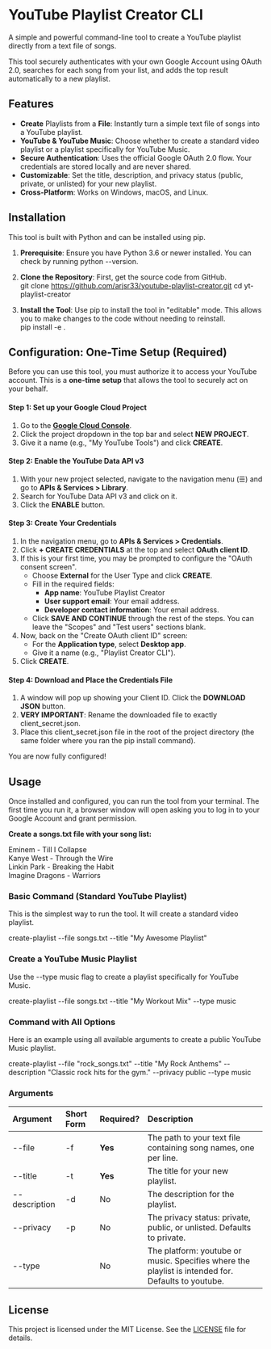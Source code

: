 # **YouTube Playlist Creator CLI**

A simple and powerful command-line tool to create a YouTube playlist directly from a text file of songs.

This tool securely authenticates with your own Google Account using OAuth 2.0, searches for each song from your list, and adds the top result automatically to a new playlist.

## **Features**

* **Create** Playlists from a **File**: Instantly turn a simple text file of songs into a YouTube playlist.  
* **YouTube & YouTube Music**: Choose whether to create a standard video playlist or a playlist specifically for YouTube Music.  
* **Secure Authentication**: Uses the official Google OAuth 2.0 flow. Your credentials are stored locally and are never shared.  
* **Customizable**: Set the title, description, and privacy status (public, private, or unlisted) for your new playlist.  
* **Cross-Platform**: Works on Windows, macOS, and Linux.

## **Installation**

This tool is built with Python and can be installed using pip.

1. **Prerequisite**: Ensure you have Python 3.6 or newer installed. You can check by running python \--version.  
2. **Clone the Repository**: First, get the source code from GitHub.  
   git clone https://github.com/arjsr33/youtube-playlist-creator.git
   cd yt-playlist-creator

4. **Install the Tool**: Use pip to install the tool in "editable" mode. This allows you to make changes to the code without needing to reinstall.  
   pip install \-e .

## **Configuration: One-Time Setup (Required)**

Before you can use this tool, you must authorize it to access your YouTube account. This is a **one-time setup** that allows the tool to securely act on your behalf.

#### **Step 1: Set up your Google Cloud Project**

1. Go to the [**Google Cloud Console**](https://console.cloud.google.com/).  
2. Click the project dropdown in the top bar and select **NEW PROJECT**.  
3. Give it a name (e.g., "My YouTube Tools") and click **CREATE**.

#### **Step 2: Enable the YouTube Data API v3**

1. With your new project selected, navigate to the navigation menu (☰) and go to **APIs & Services \> Library**.  
2. Search for YouTube Data API v3 and click on it.  
3. Click the **ENABLE** button.

#### **Step 3: Create Your Credentials**

1. In the navigation menu, go to **APIs & Services \> Credentials**.  
2. Click **\+ CREATE CREDENTIALS** at the top and select **OAuth client ID**.  
3. If this is your first time, you may be prompted to configure the "OAuth consent screen".  
   * Choose **External** for the User Type and click **CREATE**.  
   * Fill in the required fields:  
     * **App name**: YouTube Playlist Creator  
     * **User support email**: Your email address.  
     * **Developer contact information**: Your email address.  
   * Click **SAVE AND CONTINUE** through the rest of the steps. You can leave the "Scopes" and "Test users" sections blank.  
4. Now, back on the "Create OAuth client ID" screen:  
   * For the **Application type**, select **Desktop app**.  
   * Give it a name (e.g., "Playlist Creator CLI").  
5. Click **CREATE**.

#### **Step 4: Download and Place the Credentials File**

1. A window will pop up showing your Client ID. Click the **DOWNLOAD JSON** button.  
2. **VERY IMPORTANT**: Rename the downloaded file to exactly client\_secret.json.  
3. Place this client\_secret.json file in the root of the project directory (the same folder where you ran the pip install command).

You are now fully configured\!

## **Usage**

Once installed and configured, you can run the tool from your terminal. The first time you run it, a browser window will open asking you to log in to your Google Account and grant permission.

**Create a songs.txt file with your song list:**

Eminem \- Till I Collapse  
Kanye West \- Through the Wire  
Linkin Park \- Breaking the Habit  
Imagine Dragons \- Warriors

### **Basic Command (Standard YouTube Playlist)**

This is the simplest way to run the tool. It will create a standard video playlist.

create-playlist \--file songs.txt \--title "My Awesome Playlist"

### **Create a YouTube Music Playlist**

Use the \--type music flag to create a playlist specifically for YouTube Music.

create-playlist \--file songs.txt \--title "My Workout Mix" \--type music

### **Command with All Options**

Here is an example using all available arguments to create a public YouTube Music playlist.

create-playlist \--file "rock\_songs.txt" \--title "My Rock Anthems" \--description "Classic rock hits for the gym." \--privacy public \--type music

### **Arguments**

| Argument | Short Form | Required? | Description |
| :---- | :---- | :---- | :---- |
| \--file | \-f | **Yes** | The path to your text file containing song names, one per line. |
| \--title | \-t | **Yes** | The title for your new playlist. |
| \--description | \-d | No | The description for the playlist. |
| \--privacy | \-p | No | The privacy status: private, public, or unlisted. Defaults to private. |
| \--type |  | No | The platform: youtube or music. Specifies where the playlist is intended for. Defaults to youtube. |

## **License**

This project is licensed under the MIT License. See the [LICENSE](https://github.com/arjsr33/youtube-playlist-creator/blob/main/README.md) file for details.
